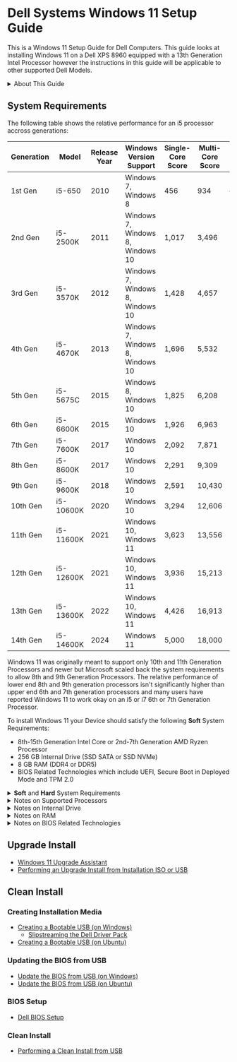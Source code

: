 # Dell Systems Windows 11 Setup Guide

This is a Windows 11 Setup Guide for Dell Computers. This guide looks at installing Windows 11 on a Dell XPS 8960 equipped with a 13th Generation Intel Processor however the instructions in this guide will be applicable to other supported Dell Models.

<details>
<summary>About This Guide</summary>

> This guide is **NOT** official Dell or Microsoft Documentation. I do not work for either company however have been recognised by both companies for my expertise. I was recognised by Dell as a Dell Community Rockstar and by Microsoft as a Microsoft MVP.

> If you found this GitHub repository useful. Please star it on GitHub so it gets promoted to more people.

</details>

## System Requirements

The following table shows the relative performance for an i5 processor accross generations:

| Generation | Model        | Release Year | Windows Version Support       | Single-Core Score | Multi-Core Score | Single-Core Increase | Multi-Core Increase |
|------------|-------------|-------------|------------------------------|-----------------|-----------------|-------------------|------------------|
| 1st Gen    | i5-650      | 2010        | Windows 7, Windows 8         | 456             | 934             | —                 | —                |
| 2nd Gen    | i5-2500K    | 2011        | Windows 7, Windows 8, Windows 10 | 1,017           | 3,496           | 2.23x             | 3.74x            |
| 3rd Gen    | i5-3570K    | 2012        | Windows 7, Windows 8, Windows 10 | 1,428           | 4,657           | 3.13x             | 4.98x            |
| 4th Gen    | i5-4670K    | 2013        | Windows 7, Windows 8, Windows 10 | 1,696           | 5,532           | 3.72x             | 5.92x            |
| 5th Gen    | i5-5675C    | 2015        | Windows 8, Windows 10        | 1,825           | 6,208           | 4.00x             | 6.64x            |
| 6th Gen    | i5-6600K    | 2015        | Windows 10                   | 1,926           | 6,963           | 4.23x             | 7.45x            |
| 7th Gen    | i5-7600K    | 2017        | Windows 10                   | 2,092           | 7,871           | 4.59x             | 8.43x            |
| 8th Gen    | i5-8600K    | 2017        | Windows 10                   | 2,291           | 9,309           | 5.02x             | 9.96x            |
| 9th Gen    | i5-9600K    | 2018        | Windows 10                   | 2,591           | 10,430          | 5.68x             | 11.16x           |
| 10th Gen   | i5-10600K   | 2020        | Windows 10                   | 3,294           | 12,606          | 7.23x             | 13.50x           |
| 11th Gen   | i5-11600K   | 2021        | Windows 10, Windows 11       | 3,623           | 13,556          | 7.96x             | 14.52x           |
| 12th Gen   | i5-12600K   | 2021        | Windows 10, Windows 11       | 3,936           | 15,213          | 8.63x             | 16.28x           |
| 13th Gen   | i5-13600K   | 2022        | Windows 10, Windows 11       | 4,426           | 16,913          | 9.70x             | 18.09x           |
| 14th Gen   | i5-14600K   | 2024        | Windows 11                   | 5,000           | 18,000          | 10.96x            | 19.28x           |

Windows 11 was originally meant to support only 10th and 11th Generation Processors and newer but Microsoft scaled back the system requirements to allow 8th and 9th Generation Processors. The relative performance of lower end 8th and 9th generation processors isn't significantly higher than upper end 6th and 7th generation processors and many users have reported Windows 11 to work okay on an i5 or i7 6th or 7th Generation Processor.

To install Windows 11 your Device should satisfy the following **Soft** System Requirements:

* 8th-15th Generation Intel Core or 2nd-7th Generation AMD Ryzen Processor
* 256 GB Internal Drive (SSD SATA or SSD NVMe)
* 8 GB RAM (DDR4 or DDR5)
* BIOS Related Technologies which include UEFI, Secure Boot in Deployed Mode and TPM 2.0

<details>
<summary><b>Soft</b> and <b>Hard</b> System Requirements</summary>

> Microsoft have two levels of System Requirements for Windows 11 *Soft* and *Hard*.

> The **Soft** System Requirements are:

> * 8th-15th Generation Intel Core or 2nd-7th Generation AMD Ryzen Processor
> * 256 GB Internal Drive (SSD SATA or SSD NVMe)
> * 8 GB RAM (DDR4 or DDR5)
> * BIOS Related Technologies which include UEFI, Secure Boot in Deployed Mode and TPM 2.0

> The **Hard** System Requirements relax the processor, memory and TPM requirement:

> * 6th-7th Generation Intel Core or 1st Generation AMD Ryzen Processor
> * 4 GB RAM (DDR4 or DDR5)
> * BIOS Related Technologies which include UEFI, Secure Boot in Deployed Mode with TPM 1.2

> Microsoft have set up Windows 11 Installation Media to allow Clean Installation on a Device that meets **Hard** requirements, as a user who is performing a Clean installation usually has more technical knowledge and acknowledge the risks.

> Microsoft have set up the Windows 11 Upgrade Install to block an Upgrade Installation on a Device that meets **Hard** requirements as Clean installation which prevents accidental upgrades on Devices that Microsoft don't fully support.The upgrade install can be carried out after the user applies a registry edit outlined by Microsoft [Microsoft: Other Ways to Install Windows 11](https://support.microsoft.com/en-gb/windows/ways-to-install-windows-11-e0edbbfb-cfc5-4011-868b-2ce77ac7c70e). Once again a user that can edit the registry usually has more technical knowledge and acknowledge the risks.

> **In Microsoft's article, Microsoft state that they do not recommend installing Windows 11 on an unsupported device and that they are not liable if your device does not work properly. Essentially all of these systems are out of warranty and there is no official support offered by Microsoft or Device Manufacturers.**

</details>

<details>
<summary>Notes on Supported Processors</summary>

> The minimum generation of Intel processor in Microsoft's *Soft* Requirement is an 8th Generation (Q4 2017 and newer):

> * [Microsoft: Supported Intel Processors for Windows 11 (22H2-24H2)](https://learn.microsoft.com/en-us/windows-hardware/design/minimum/supported/windows-11-22h2-supported-intel-processors).

> The minimum generation of AMD processor in Microsoft's *Hard* Requirement is 2nd Generation Ryzen (2018 and newer):

> * [Microsoft: Supported AMD Processors for Windows 11 (22H2-24H2)](https://learn.microsoft.com/en-us/windows-hardware/design/minimum/supported/windows-11-supported-amd-processors).

> The *Soft* Requirement processor list only accounts for the date of manufacturer of the processor and not the processors overall capabilities:

> * The Intel Celeron N4000 manufactured at the same time as 8th Core Generation Processors for example is a low end processor that is listed in Microsoft's *Soft* Requirements. This processor as a consequence has worse specifications than a high end 6th or 7th Generation Processor. A comparison can be made on Intel's website [Intel: N4000 vs i3-6100T](https://ark.intel.com/content/www/us/en/ark/compare.html?productIds=88200,128988). It therefore passes the *Hard* System Requirements.

</details>

<details>
<summary>Notes on Internal Drive</summary>

> In my testing Windows 11 performs acceptably on a system with a SSD internal drive and is so slow that it is practically unusable on a system with a HDD internal drive because a HDD has a much slower access time. 

> 500 GB SSDs are now very affordable and any HDD should be replaced before attempted installation of Windows 11.

> Look at your Device's Service Manual, to see how hard it is to access the internal drive and to check if the internal drive is replaceable or soldered onto the motherboard (this is not normally done with hard drives which are bulkier). [Dell: Manuals](https://www.dell.com/support/home/en-uk?app=manuals).

</details>

<details>
<summary>Notes on RAM</summary>

> Any Device, including Device's which only satisfy *Hard* System Requirements should be using DDR4 or DDR5 RAM. Ideally the Device should be equipped with 8 GB or RAM or superior, satisfying the *Soft* requirement, although the *Hard* minimum requirement is 4 GB.

> A Device with DDR3 or earlier will be too slow to run Windows 11.

> Look at your Device's Service Manual, to see how hard it is to access the memory module and to check if the memory module is replaceable or soldered onto the motherboard. [Dell: Manuals](https://www.dell.com/support/home/en-uk?app=manuals).

</details>

<details>
<summary>Notes on BIOS Related Technologies</summary>

> The Basic Input Output System (BIOS) is a program that is pre-installed on a device motherboard. It is responsible for initialising and testing a device's components, loading the operating system, and managing data flow between the operating system and other devices.

> Unified Extensive Firmware Interface (UEFI) was first implemented in 2011 and is essentially a feature rich version of BIOS. The term BIOS and UEFI are normally used interchangeably and pre-UEFI Device's have a "Legacy BIOS" which is below Windows 11 *Hard* System Requirements. 

> A number of UEFI features were developed with Windows 8 in 2012:
> * The Advanced Configuration and Power Interface (ACPI) Table within the devices firmware is used to embed an OEM product key.
> * Secure Boot only allows a signed bootloader to Boot, greatly reducing the effect of preboot ransomware which previously commonly hijacked a Windows OS.
> * Trusted Platform Module (TPM) which is used to ensure that an operating system and firmware is authentic and is used to store device sensitive information like passwords, encryption keys, and fingerprints.

> In late 2020 a major BootHole vulnerability (CVE-2020-10713) was discovered which effectively allowed hackers to bypass SecureBoot: 
> * Devices with 5th Generation Intel Processors and newer were addressed BIOS Updates to address this security vulnerability. These Device's should all have a BIOS Date that is in 2021 or later that addresses this exploit.
> * Devices with older firmware were end of life and never patched and so effectively no longer have Secure Boot. These devices are incompatible with Windows 11 *Hard* System Requirements.

</details>

## Upgrade Install

* [Windows 11 Upgrade Assistant](./upgrade_assistant/readme.md)
* [Performing an Upgrade Install from Installation ISO or USB](./upgrade_from_installation_media/readme.md)

## Clean Install

### Creating Installation Media

* [Creating a Bootable USB (on Windows)](./bootable_usb_windows/readme.md)
    * [Slipstreaming the Dell Driver Pack](./bootable_usb_windows/slipstream_powershell)
* [Creating a Bootable USB (on Ubuntu)](./bootable_usb_ubuntu/readme.md)

### Updating the BIOS from USB

* [Update the BIOS from USB (on Windows)](./bios_update_usb_windows/readme.md)
* [Update the BIOS from USB (on Ubuntu)](./bios_update_usb_ubuntu/readme.md)

### BIOS Setup

* [Dell BIOS Setup](./bios_setup/readme.md)

### Clean Install

* [Performing a Clean Install from USB](./clean_install/readme.md)

